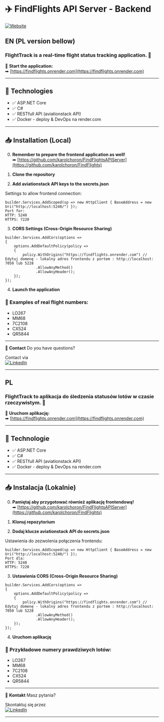 # ✈️ FindFlights API Server - Backend

[![Website](https://img.shields.io/badge/Live%20Demo-Available-green?style=for-the-badge)](https://findflights.onrender.com)

## EN (PL version bellow)

### FlightTrack  is a real-time flight status tracking application. 🛫

🔗 **Start the application:**  
➡ [https://findflights.onrender.com](https://findflights.onrender.com)  

---

## 🚀 **Technologies**
- ✅ ASP.NET Core 
- ✅ C#  
- ✅ RESTfull API (aviationstack API)
- ✅ Docker - deploy & DevOps na render.com

---

## 📥 **Installation (Local)**
0. **Remember to prepare the frontend application as well!**
<br> ➡ [https://github.com/karolchoron/FindFlightsAPIServer](https://github.com/karolchoron/FindFlights)  

1. **Clone the repository**  
2. **Add aviationstack API keys to the secrets.json**

Settings to allow frontend connection:
```
builder.Services.AddScoped(sp => new HttpClient { BaseAddress = new Uri("http://localhost:5240/") });
Port for:
HTTP: 5240
HTTPS: 7220
```
3. **CORS Settings (Cross-Origin Resource Sharing)**
```
builder.Services.AddCors(options =>
{
    options.AddDefaultPolicy(policy =>
    {
        policy.WithOrigins("https://findflights.onrender.com") // Edytuj domenę - lokalny adres frontendu z portem : http://localhost: 7050 lub 5228
              .AllowAnyMethod()
              .AllowAnyHeader();
    });
});
```

4. **Launch the application**

### 📌 Examples of real flight numbers:
- LO267
- MM68
- 7C2108
- CX524
- QR5844

---

🤝 **Contact** 
Do you have questions?

Contact via  
[![LinkedIn](https://img.shields.io/badge/LinkedIn-Connect-blue?logo=linkedin&style=for-the-badge)](https://www.linkedin.com/in/karol-choron/)

---

## PL

### FlightTrack to aplikacja do śledzenia statusów lotów w czasie rzeczywistym. 🛫

🔗 **Uruchom aplikację:**  
➡ [https://findflights.onrender.com](https://findflights.onrender.com)  

---

## 🚀 **Technologie**
- ✅ ASP.NET Core 
- ✅ C#  
- ✅ RESTfull API (aviationstack API)
- ✅ Docker - deploy & DevOps na render.com

---

## 📥 **Instalacja (Lokalnie)**
0. **Pamiętaj aby przygotować również aplikację frontendową!**
<br> ➡ [https://github.com/karolchoron/FindFlightsAPIServer](https://github.com/karolchoron/FindFlights)  

1. **Klonuj repozytorium**  
2. **Dodaj klucze aviationstack API do secrets.json**

Ustawienia do zezwolenia połączenia frontendu:
```
builder.Services.AddScoped(sp => new HttpClient { BaseAddress = new Uri("http://localhost:5240/") });
Port dla:
HTTP: 5240
HTTPS: 7220
```
3. **Ustawienia CORS (Cross-Origin Resource Sharing)**
```
builder.Services.AddCors(options =>
{
    options.AddDefaultPolicy(policy =>
    {
        policy.WithOrigins("https://findflights.onrender.com") // Edytuj domenę - lokalny adres frontendu z portem : http://localhost: 7050 lub 5228
              .AllowAnyMethod()
              .AllowAnyHeader();
    });
});
```

4. **Uruchom aplikację**

### 📌 Przykładowe numery prawdziwych lotów:
- LO267
- MM68
- 7C2108
- CX524
- QR5844

---

🤝 **Kontakt** 
Masz pytania?

Skontaktuj się przez  
[![LinkedIn](https://img.shields.io/badge/LinkedIn-Connect-blue?logo=linkedin&style=for-the-badge)](https://www.linkedin.com/in/karol-choron/)

---
